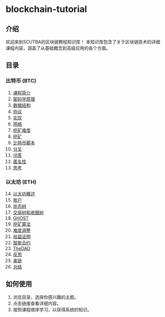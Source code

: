 # blockchain-tutorial

## 介绍

欢迎来到SCUTBA的区块链教程知识库！
本知识库包含了关于区块链技术的详细课程内容，涵盖了从基础概念到高级应用的各个方面。

## 目录

### 比特币 (BTC)

1. [课程简介](docs/1——课程简介(Av37065233,P1).md)
2. [密码学原理](docs/比特币（BTC）/2——BTC-密码学原理(Av37065233,P2).md)
3. [数据结构](docs/比特币（BTC）/3——BTC-数据结构(Av37065233,P3).md)
4. [协议](docs/比特币（BTC）/4——BTC-协议(Av37065233,P4).md)
5. [实现](docs/比特币（BTC）/5——BTC-实现(Av37065233,P5).md)
6. [网络](docs/比特币（BTC）/6——BTC-网络(Av37065233,P6).md)
7. [挖矿难度](docs/比特币（BTC）/7——BTC-挖矿难度(Av37065233,P7).md)
8. [挖矿](docs/比特币（BTC）/8——BTC-挖矿(Av37065233,P8).md)
9. [比特币脚本](docs/比特币（BTC）/9——BTC-比特币脚本(Av37065233,P9).md)
10. [分叉](docs/比特币（BTC）/10——BTC-分叉(Av37065233,P10).md)
11. [问答](docs/比特币（BTC）/11——BTC-问答(Av37065233,P11).md)
12. [匿名性](docs/比特币（BTC）/12——BTC-匿名性(Av37065233,P12).md)
13. [思考](docs/比特币（BTC）/13——BTC-思考(Av37065233,P13).md)

### 以太坊 (ETH)

14. [以太坊概述](docs/14——ETH-以太坊概述(Av37065233,P14).md)
15. [账户](docs/15——ETH-账户(Av37065233,P15).md)
16. [状态树](docs/以太坊/16——ETH-状态树(Av37065233,P16).md)
17. [交易树和收据树](docs/以太坊/17——ETH-交易树和收据树(Av37065233,P17).md)
18. [GHOST](docs/以太坊/18——ETH-GHOST(Av37065233,P18).md)
19. [挖矿算法](docs/以太坊/19——ETH-挖矿算法(Av37065233,P19).md)
20. [难度调整](docs/以太坊/20——ETH-难度调整(Av37065233,P20).md)
21. [权益证明](docs/21——ETH-权益证明(Av37065233,P21).md)
22. [智能合约](docs/22——ETH-智能合约(Av37065233,P22).md)
23. [TheDAO](docs/23——ETH-TheDAO(Av37065233,P23).md)
24. [反思](docs/24——ETH-反思(Av37065233,P24).md)
25. [美链](docs/25——ETH-美链(Av37065233,P25).md)
26. [总结](docs/26——总结(Av37065233,P26).md)

## 如何使用

1. 浏览目录，选择你感兴趣的主题。
2. 点击链接查看详细内容。
3. 按照课程顺序学习，以获得系统的知识。